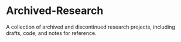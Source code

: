 # Archived-Research
A collection of archived and discontinued research projects, including drafts, code, and notes for reference.
